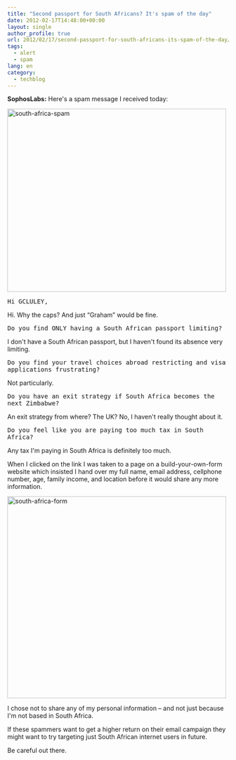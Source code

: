 ```yaml
---
title: "Second passport for South Africans? It's spam of the day"
date: 2012-02-17T14:48:00+00:00
layout: single
author_profile: true
url: 2012/02/17/second-passport-for-south-africans-its-spam-of-the-day/
tags:
  - alert
  - spam
lang: en
category: 
  - techblog
---
```

**SophosLabs:** Here's a spam message I received today: 

[<img title="south-africa-spam" border="0" alt="south-africa-spam" src="http://lh3.ggpht.com/-QPxCCplH1eo/Tz5hpOxA90I/AAAAAAAAE18/i9qHyjXG6AM/south-africa-spam_thumb%25255B2%25255D.jpg?imgmax=800" width="498" height="417" />](http://lh4.ggpht.com/-1196lZI2rTE/Tz5hh_VOeoI/AAAAAAAAE10/rjao42HY-gw/s1600-h/south-africa-spam%25255B4%25255D.jpg) 

<tt>Hi GCLULEY,</tt>

Hi. Why the caps? And just “Graham” would be fine. 

<tt>Do you find ONLY having a South African passport limiting?</tt>

I don't have a South African passport, but I haven't found its absence very limiting. 

<tt>Do you find your travel choices abroad restricting and visa applications frustrating?</tt>

Not particularly. 

<tt>Do you have an exit strategy if South Africa becomes the next Zimbabwe?</tt>

An exit strategy from where? The UK? No, I haven't really thought about it. 

<tt>Do you feel like you are paying too much tax in South Africa?</tt>

Any tax I'm paying in South Africa is definitely too much. 

When I clicked on the link I was taken to a page on a build-your-own-form website which insisted I hand over my full name, email address, cellphone number, age, family income, and location before it would share any more information. 

[<img title="south-africa-form" border="0" alt="south-africa-form" src="http://lh4.ggpht.com/-bxjbH9qRF74/Tz5hwpWvSfI/AAAAAAAAE2M/qhu9rGxSv9s/south-africa-form_thumb%25255B2%25255D.jpg?imgmax=800" width="498" height="460" />](http://lh3.ggpht.com/-StVuVN1w4IQ/Tz5hsd2v0DI/AAAAAAAAE2E/UlxERL7RwSo/s1600-h/south-africa-form%25255B4%25255D.jpg) 

I chose not to share any of my personal information – and not just because I'm not based in South Africa. 

If these spammers want to get a higher return on their email campaign they might want to try targeting just South African internet users in future. 

Be careful out there.